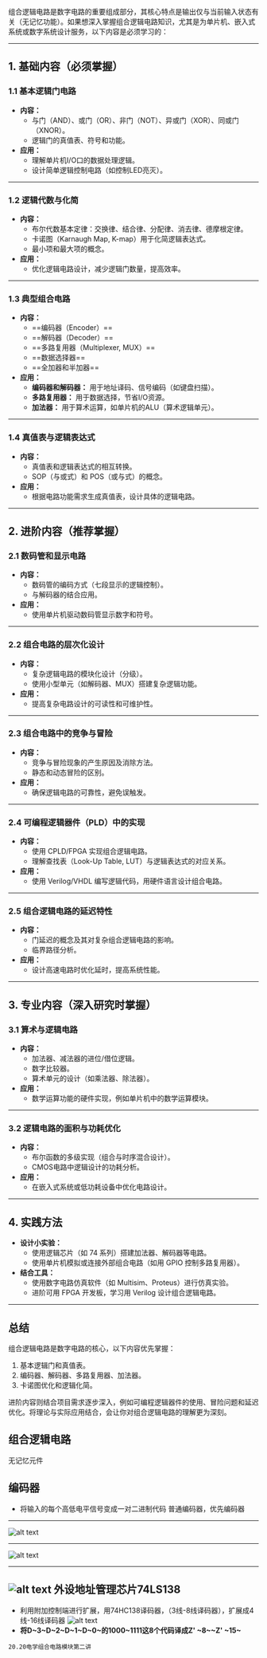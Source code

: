 
组合逻辑电路是数字电路的重要组成部分，其核心特点是输出仅与当前输入状态有关（无记忆功能）。如果想深入掌握组合逻辑电路知识，尤其是为单片机、嵌入式系统或数字系统设计服务，以下内容是必须学习的：

---

## **1. 基础内容（必须掌握）**
### **1.1 基本逻辑门电路**
- **内容：**
  - 与门（AND）、或门（OR）、非门（NOT）、异或门（XOR）、同或门（XNOR）。
  - 逻辑门的真值表、符号和功能。
- **应用：**
  - 理解单片机I/O口的数据处理逻辑。
  - 设计简单逻辑控制电路（如控制LED亮灭）。

---

### **1.2 逻辑代数与化简**
- **内容：**
  - 布尔代数基本定律：交换律、结合律、分配律、消去律、德摩根定律。
  - 卡诺图（Karnaugh Map, K-map）用于化简逻辑表达式。
  - 最小项和最大项的概念。
- **应用：**
  - 优化逻辑电路设计，减少逻辑门数量，提高效率。

---

### **1.3 典型组合电路**
- **内容：**
  - ==编码器（Encoder）==
  - ==解码器（Decoder）==
  - ==多路复用器（Multiplexer, MUX）==
  - ==数据选择器==
  - ==全加器和半加器==
- **应用：**
  - **编码器和解码器：** 用于地址译码、信号编码（如键盘扫描）。
  - **多路复用器：** 用于数据选择，节省I/O资源。
  - **加法器：** 用于算术运算，如单片机的ALU（算术逻辑单元）。

---

### **1.4 真值表与逻辑表达式**
- **内容：**
  - 真值表和逻辑表达式的相互转换。
  - SOP（与或式）和 POS（或与式）的概念。
- **应用：**
  - 根据电路功能需求生成真值表，设计具体的逻辑电路。

---

## **2. 进阶内容（推荐掌握）**
### **2.1 数码管和显示电路**
- **内容：**
  - 数码管的编码方式（七段显示的逻辑控制）。
  - 与解码器的结合应用。
- **应用：**
  - 使用单片机驱动数码管显示数字和符号。

---

### **2.2 组合电路的层次化设计**
- **内容：**
  - 复杂逻辑电路的模块化设计（分级）。
  - 使用小型单元（如解码器、MUX）搭建复杂逻辑功能。
- **应用：**
  - 提高复杂电路设计的可读性和可维护性。

---

### **2.3 组合电路中的竞争与冒险**
- **内容：**
  - 竞争与冒险现象的产生原因及消除方法。
  - 静态和动态冒险的区别。
- **应用：**
  - 确保逻辑电路的可靠性，避免误触发。

---

### **2.4 可编程逻辑器件（PLD）中的实现**
- **内容：**
  - 使用 CPLD/FPGA 实现组合逻辑电路。
  - 理解查找表（Look-Up Table, LUT）与逻辑表达式的对应关系。
- **应用：**
  - 使用 Verilog/VHDL 编写逻辑代码，用硬件语言设计组合电路。

---

### **2.5 组合逻辑电路的延迟特性**
- **内容：**
  - 门延迟的概念及其对复杂组合逻辑电路的影响。
  - 临界路径分析。
- **应用：**
  - 设计高速电路时优化延时，提高系统性能。

---

## **3. 专业内容（深入研究时掌握）**
### **3.1 算术与逻辑电路**
- **内容：**
  - 加法器、减法器的进位/借位逻辑。
  - 数字比较器。
  - 算术单元的设计（如乘法器、除法器）。
- **应用：**
  - 数学运算功能的硬件实现，例如单片机中的数学运算模块。

---

### **3.2 逻辑电路的面积与功耗优化**
- **内容：**
  - 布尔函数的多级实现（组合与时序混合设计）。
  - CMOS电路中逻辑设计的功耗分析。
- **应用：**
  - 在嵌入式系统或低功耗设备中优化电路设计。

---

## **4. 实践方法**
- **设计小实验：**
  - 使用逻辑芯片（如 74 系列）搭建加法器、解码器等电路。
  - 使用单片机模拟或连接外部组合电路（如用 GPIO 控制多路复用器）。
- **结合工具：**
  - 使用数字电路仿真软件（如 Multisim、Proteus）进行仿真实验。
  - 进阶可用 FPGA 开发板，学习用 Verilog 设计组合逻辑电路。

---

## **总结**
组合逻辑电路是数字电路的核心，以下内容优先掌握：
1. 基本逻辑门和真值表。
2. 编码器、解码器、多路复用器、加法器。
3. 卡诺图优化和逻辑化简。

进阶内容则结合项目需求逐步深入，例如可编程逻辑器件的使用、冒险问题和延迟优化。将理论与实际应用结合，会让你对组合逻辑电路的理解更为深刻。


## 组合逻辑电路
无记忆元件
## 编码器
- 将输入的每个高低电平信号变成一对二进制代码
普通编码器，优先编码器
---
![alt text](image.png)

---
![alt text](image-1.png)

---

![alt text](image-2.png)
外设地址管理芯片74LS138
---
- 利用附加控制端进行扩展，用74HC138译码器，（3线-8线译码器），扩展成4线-16线译码器
![alt text](image-3.png)
- **将D~3~D~2~D~1~D~0~的1000~1111这8个代码译成Z' ~8~~Z' ~15~**

```学习进度
20.20电学组合电路模块第二讲
```